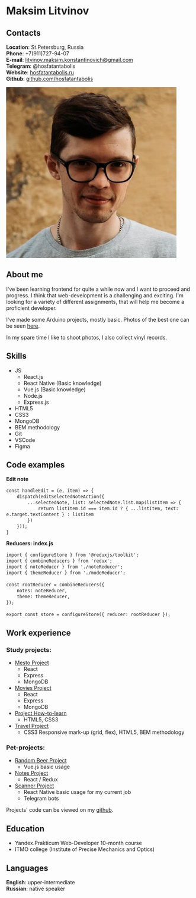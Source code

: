 # Maksim Litvinov

## Contacts

**Location**: St.Petersburg, Russia  
**Phone**: +7(911)727-94-07  
**E-mail**: litvinov.maksim.konstantinovich@gmail.com  
**Telegram**: @hosfatantabolis  
**Website**: [hosfatantabolis.ru](https://hosfatantabolis.ru)  
**Github**: [github.com/hosfatantabolis](https://github.com/hosfatantabolis)

![My photo](/img/me.jpg "My photo")

## About me

I've been learning frontend for quite a while now and I want to proceed and progress. I think that web-development is a challenging and exciting. I'm looking for a variety of different assignments, that will help me become a proficient developer.

I've made some Arduino projects, mostly basic. Photos of the best one can be seen [here](https://www.instagram.com/p/BlbShpsnTBT/?igshid=YmMyMTA2M2Y=).

In my spare time I like to shoot photos, I also collect vinyl records.

## Skills

- JS
  - React.js
  - React Native (Basic knowledge)
  - Vue.js (Basic knowledge)
  - Node.js
  - Express.js
- HTML5
- CSS3
- MongoDB
- BEM methodology
- Git
- VSCode
- Figma

## Code examples

**Edit note**

```
const handleEdit = (e, item) => {
    dispatch(editSelectedNoteAction({
        ...selectedNote, list: selectedNote.list.map(listItem => {
            return listItem.id === item.id ? { ...listItem, text: e.target.textContent } : listItem
        })
    }));
}
```

**Reducers: index.js**

```
import { configureStore } from '@reduxjs/toolkit';
import { combineReducers } from 'redux';
import { noteReducer } from './noteReducer';
import { themeReducer } from './modeReducer';

const rootReducer = combineReducers({
    notes: noteReducer,
    theme: themeReducer,
});

export const store = configureStore({ reducer: rootReducer });
```

## Work experience

### Study projects:

- [Mesto Project](https://mesto.hosfatantabolis.ru/)
  - React
  - Express
  - MongoDB
- [Movies Project](https://movies.hosfatantabolis.ru/)
  - React
  - Express
  - MongoDB
- [Project How-to-learn](https://how-to-learn.hosfatantabolis.ru/)
  - HTML5, CSS3
- [Travel Project](https://russian-travel.hosfatantabolis.ru/)
  - CSS3 Responsive mark-up (grid, flex), HTML5, BEM methodology

### Pet-projects:

- [Random Beer Project](https://random-beer.hosfatantabolis.ru/)
  - Vue.js basic usage
- [Notes Project](https://notes.hosfatantabolis.ru/)
  - React / Redux
- [Scanner Project](https://hosfatantabolis.ru/scanner)
  - React Native basic usage for my current job
  - Telegram bots

Projects' code can be viewed on my [github](https://github.com/hosfatantabolis).

## Education

- Yandex.Prakticum Web-Developer 10-month course
- ITMO college (Institute of Precise Mechanics and Optics)

## Languages

**English**: upper-intermediate  
**Russian**: native speaker
